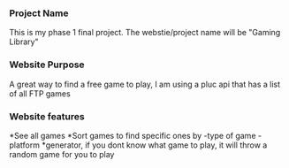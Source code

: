 ### Project Name

This is my phase 1 final project. The webstie/project name will be "Gaming Library"

### Website Purpose

A great way to find a free game to play, I am using a pluc api that has a list of all FTP games 

### Website features

*See all games
*Sort games to find specific ones by
 -type of game
 -platform
*generator, if you dont know what game to play, it will throw a random game for you to play